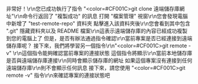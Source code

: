 非常好！\r\n您已成功執行了指令 "<color=#CF001C>git clone 遠端儲存庫網址</color>"\r\n命令行返回了 "複製成功" 的訊息
打開 "檔案管理" 視窗\r\n您會發現電腦中新增了 "test-remote-repo" 資料夾
點擊進入該資料夾後\r\n您會看到其中包含 ".git" 隱藏資料夾以及 README 檔案\r\n這表示遠端儲存庫的內容已經成功複製到您的電腦上了
但是，是否有辦法通過指令確認\r\n當前專案是否已經連接到遠端儲存庫呢？
接下來，我們將學習另一個指令\r\n"<color=#CF001C>git remote -v</color>" \r\n這個指令能夠確認當前專案的連接狀態
這個指令將顯示\r\n當前本地儲存庫是否與遠端儲存庫連接\r\n同時會顯示儲存庫的網址
如果這個專案沒有連接到任何遠端儲存庫\r\n則不會顯示任何訊息
接下來，請您使用 "<color=#CF001C>git remote -v</color>" 指令\r\n來確認專案的連接狀態吧